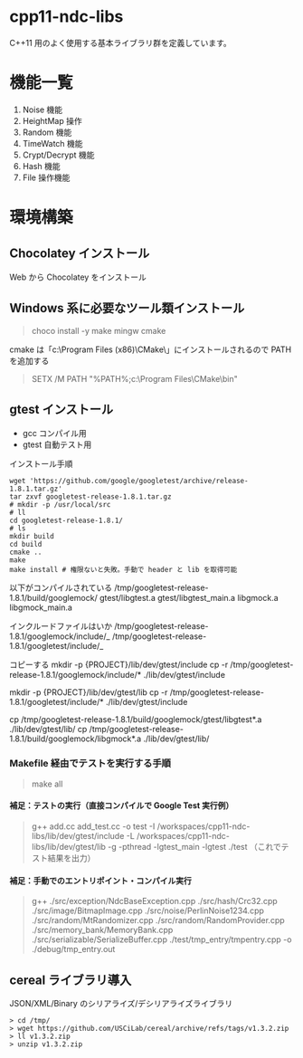 # cpp11-ndc-libs

C++11 用のよく使用する基本ライブラリ群を定義しています。

# 機能一覧

1. Noise 機能
2. HeightMap 操作
3. Random 機能
4. TimeWatch 機能
5. Crypt/Decrypt 機能
6. Hash 機能
7. File 操作機能

# 環境構築

## Chocolatey インストール

Web から Chocolatey をインストール

## Windows 系に必要なツール類インストール

> choco install -y make mingw cmake

cmake は「c:\Program Files (x86)\CMake\」にインストールされるので PATH を追加する

> SETX /M PATH "%PATH%;c:\Program Files\CMake\bin"

## gtest インストール

- gcc コンパイル用
- gtest 自動テスト用

インストール手順

```shell
wget 'https://github.com/google/googletest/archive/release-1.8.1.tar.gz'
tar zxvf googletest-release-1.8.1.tar.gz
# mkdir -p /usr/local/src
# ll
cd googletest-release-1.8.1/
# ls
mkdir build
cd build
cmake ..
make
make install # 権限ないと失敗。手動で header と lib を取得可能
```

以下がコンパイルされている
/tmp/googletest-release-1.8.1/build/googlemock/
gtest/libgtest.a
gtest/libgtest_main.a
libgmock.a
libgmock_main.a

インクルードファイルはいか
/tmp/googletest-release-1.8.1/googlemock/include/_
/tmp/googletest-release-1.8.1/googletest/include/_

コピーする
mkdir -p {PROJECT}/lib/dev/gtest/include
cp -r /tmp/googletest-release-1.8.1/googlemock/include/\* ./lib/dev/gtest/include

mkdir -p {PROJECT}/lib/dev/gtest/lib
cp -r /tmp/googletest-release-1.8.1/googletest/include/\* ./lib/dev/gtest/include

cp /tmp/googletest-release-1.8.1/build/googlemock/gtest/libgtest*.a ./lib/dev/gtest/lib/
cp /tmp/googletest-release-1.8.1/build/googlemock/libgmock*.a ./lib/dev/gtest/lib/

### Makefile 経由でテストを実行する手順

> make all

#### 補足：テストの実行（直接コンパイルで Google Test 実行例）

> g++ add.cc add_test.cc -o test -I /workspaces/cpp11-ndc-libs/lib/dev/gtest/include -L /workspaces/cpp11-ndc-libs/lib/dev/gtest/lib -g -pthread -lgtest_main -lgtest
> ./test （これでテスト結果を出力）

#### 補足：手動でのエントリポイント・コンパイル実行

> g++ ./src/exception/NdcBaseException.cpp ./src/hash/Crc32.cpp ./src/image/BitmapImage.cpp ./src/noise/PerlinNoise1234.cpp ./src/random/MtRandomizer.cpp ./src/random/RandomProvider.cpp ./src/memory_bank/MemoryBank.cpp ./src/serializable/SerializeBuffer.cpp ./test/tmp_entry/tmpentry.cpp -o ./debug/tmp_entry.out

## cereal ライブラリ導入

JSON/XML/Binary のシリアライズ/デシリアライズライブラリ

```
> cd /tmp/
> wget https://github.com/USCiLab/cereal/archive/refs/tags/v1.3.2.zip
> ll v1.3.2.zip
> unzip v1.3.2.zip
```
